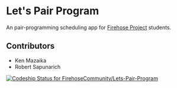 # Let's Pair Program

An pair-programming scheduling app for [Firehose Project](http://thefirehoseproject.com) students.


## Contributors

* Ken Mazaika
* Robert Sapunarich

[ ![Codeship Status for FirehoseCommunity/Lets-Pair-Program](https://codeship.com/projects/4e7b2d80-cf85-0133-c208-7ebf8e5f4104/status?branch=master)](https://codeship.com/projects/141277)
